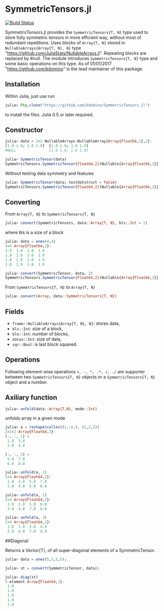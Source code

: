# SymmetricTensors.jl
[![Build Status](https://travis-ci.org/kdomino/SymmetricTensors.jl.svg?branch=master)](https://travis-ci.org/kdomino/SymmetricTensors.jl)

SymmetricTensors.jl provides the `SymmetricTensors{T, N}` type used to store fully symmetric tensors in more efficient way,
without most of redundant repetitions. Uses blocks of `Array{T, N}` stored in `NullableArrays{Array{T, N}, N}` type "https://github.com/JuliaStats/NullableArrays.jl".
Repeating blocks are replaced by #null. The module introduces `SymmetricTensors{T, N}` type and some basic operations on this type.
As of 01/01/2017 "https://github.com/kdomino" is the lead maintainer of this package.

## Installation

Within Julia, just use run

```julia
julia> Pkg.clone("https://github.com/kdomino/SymmetricTensors.jl")
```

to install the files.  Julia 0.5 or later required.


## Constructor

```julia
julia> data = 2×2 NullableArrays.NullableArray{Array{Float64,2},2}:
[1.0 1.0; 1.0 1.0]  [1.0 1.0; 1.0 1.0]
#NULL               [1.0 1.0; 1.0 1.0]

julia> SymmetricTensor(data)
SymmetricTensors.SymmetricTensor{Float64,2}(Nullable{Array{Float64,2}}[[1.0 1.0; 1.0 1.0] [1.0 1.0; 1.0 1.0]; #NULL [1.0 1.0; 1.0 1.0]],2,2,4,true)       
```

Without testing data symmetry and features

```julia
julia> SymmetricTensor(data; testdatstruct = false)
SymmetricTensors.SymmetricTensor{Float64,2}(Nullable{Array{Float64,2}}[[1.0 1.0; 1.0 1.0] [1.0 1.0; 1.0 1.0]; #NULL [1.0 1.0; 1.0 1.0]],2,2,4,true)
```

## Converting

From `Array{T, N}` to `SymmetricTensors{T, N}`

```julia
julia> convert(SymmetricTensors, data::Array{T, N}, bls::Int = 2)
```
where bls is a size of a block


```julia
julia> data = ones(4,4)
4×4 Array{Float64,2}:
1.0  1.0  1.0  1.0
1.0  1.0  1.0  1.0
1.0  1.0  1.0  1.0
1.0  1.0  1.0  1.0

julia> convert(SymmetricTensor, data, 2)
SymmetricTensors.SymmetricTensor{Float64,2}(Nullable{Array{Float64,2}}[[1.0 1.0; 1.0 1.0] [1.0 1.0; 1.0 1.0]; #NULL [1.0 1.0; 1.0 1.0]],2,2,4,true)
```

From `SymmetricTensors{T, N}` to `Array{T, N}`

```julia
julia> convert(Array, data::SymmetricTensors{T, N})
```


## Fields

- `frame::NullableArrays{Array{T, N}, N}`: stores data,
- `bls::Int`: size of a block,
- `bln::Int`: number of blocks,
- `datas::Int`: size of data,
- `sqr::Bool`: is last block squared.

## Operations

Following element-wise operations `+, -, *, .*, /, ./` are supporter between two `SymmetricTensors{T, N}` objects or a `SymmetricTensors{T, N}` object and a number.

## Axiliary function

```julia
julia> unfold(data::Array{T,N}, mode::Int)
```
unfolds array in a given mode

```julia
julia> a = reshape(collect(1.:8.), (2,2,2))
2×2×2 Array{Float64,3}:
[:, :, 1] =
 1.0  3.0
 2.0  4.0

[:, :, 2] =
 5.0  7.0
 6.0  8.0

julia> unfold(a, 1)
2×4 Array{Float64,2}:
 1.0  3.0  5.0  7.0
 2.0  4.0  6.0  8.0

julia> unfold(a, 2)
2×4 Array{Float64,2}:
 1.0  2.0  5.0  6.0
 3.0  4.0  7.0  8.0

julia> unfold(a, 3)
2×4 Array{Float64,2}:
 1.0  2.0  3.0  4.0
 5.0  6.0  7.0  8.0
```

##Diagonal

Returns a Vector{T}, of all super-diagonal elements of a SymmetricTensor.

```julia
julia> data = ones(5,5,5,5);

julia> st = convert(SymmetricTensor, data);

julia> diag(st)
5-element Array{Float64,1}:
 1.0
 1.0
 1.0
 1.0
 1.0
```
